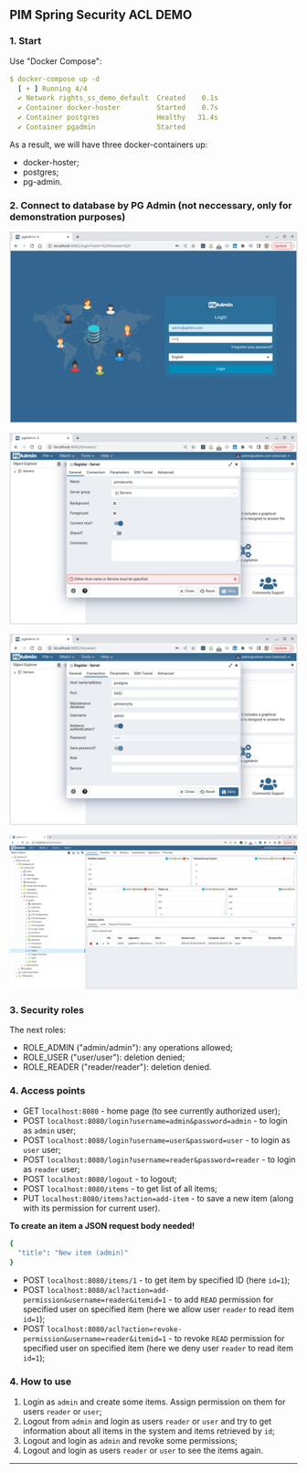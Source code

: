 ## PIM Spring Security ACL DEMO

### 1. Start

Use "Docker Compose":

````yaml
$ docker-compose up -d
  [ + ] Running 4/4
  ✔ Network rights_ss_demo_default  Created    0.1s
  ✔ Container docker-hoster         Started    0.7s
  ✔ Container postgres              Healthy   31.4s
  ✔ Container pgadmin               Started
````

As a result, we will have three docker-containers up:

- docker-hoster;
- postgres;
- pg-admin.

### 2. Connect to database by PG Admin (not neccessary, only for demonstration purposes)

![pgAdmin-login.png](pgAdmin-login.png)

![pgAdmin-general.png](pgAdmin-general.png)

![pgAdmin-connection.png](pgAdmin-connection.png)

![pgAdmin-connected.png](pgAdmin-connected.png)

### 3. Security roles

The next roles:

- ROLE_ADMIN ("admin/admin"): any operations allowed;
- ROLE_USER ("user/user"): deletion denied;
- ROLE_READER ("reader/reader"): deletion denied.

### 4. Access points

- GET `localhost:8080` - home page (to see currently authorized user);
- POST `localhost:8080/login?username=admin&password=admin` - to login as `admin` user;
- POST `localhost:8080/login?username=user&password=user` - to login as `user` user;
- POST `localhost:8080/login?username=reader&password=reader` - to login as `reader` user;
- POST `localhost:8080/logout` - to logout;
- POST `localhost:8080/items` - to get list of all items;
- PUT `localhost:8080/items?action=add-item` - to save a new item (along with its permission for current user).

**To create an item a JSON request body needed!**

````bash
{
  "title": "New item (admin)"
}
````

- POST `localhost:8080/items/1` - to get item by specified ID (here `id=1`);
- POST `localhost:8080/acl?action=add-permission&username=reader&itemid=1` - to add `READ` permission for specified
user on specified item (here we allow user `reader` to read item `id=1`);
- POST `localhost:8080/acl?action=revoke-permission&username=reader&itemid=1` - to revoke `READ` permission for
specified user on specified item (here we deny user `reader` to read item `id=1`);

### 4. How to use

1. Login as `admin` and create some items. Assign permission on them for users `reader` or `user`;
2. Logout from `admin` and login as users `reader` or `user` and try to get information about all items in the system
and items retrieved by `id`;
3. Logout and login as `admin` and revoke some permissions;
4. Logout and login as users `reader` or `user` to see the items again.

---
